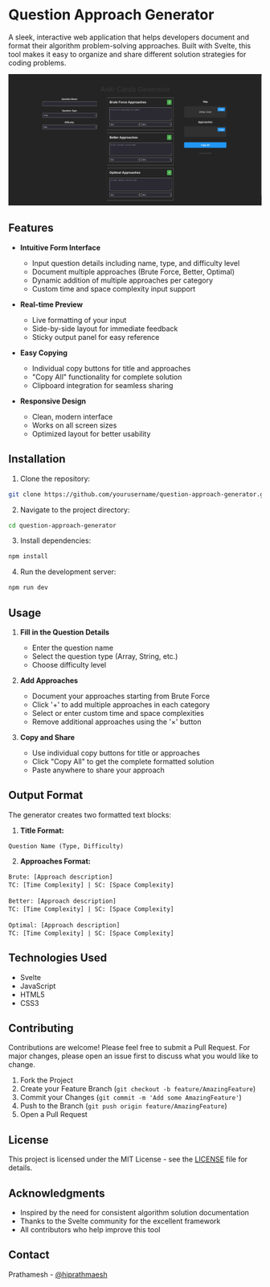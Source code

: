 # Question Approach Generator

A sleek, interactive web application that helps developers document and format their algorithm problem-solving approaches. Built with Svelte, this tool makes it easy to organize and share different solution strategies for coding problems.

![Question Approach Generator Demo](public/demo.png)

## Features

- **Intuitive Form Interface**
  - Input question details including name, type, and difficulty level
  - Document multiple approaches (Brute Force, Better, Optimal)
  - Dynamic addition of multiple approaches per category
  - Custom time and space complexity input support

- **Real-time Preview**
  - Live formatting of your input
  - Side-by-side layout for immediate feedback
  - Sticky output panel for easy reference

- **Easy Copying**
  - Individual copy buttons for title and approaches
  - "Copy All" functionality for complete solution
  - Clipboard integration for seamless sharing

- **Responsive Design**
  - Clean, modern interface
  - Works on all screen sizes
  - Optimized layout for better usability

## Installation

1. Clone the repository:
```bash
git clone https://github.com/yourusername/question-approach-generator.git
```

2. Navigate to the project directory:
```bash
cd question-approach-generator
```

3. Install dependencies:
```bash
npm install
```

4. Run the development server:
```bash
npm run dev
```

## Usage

1. **Fill in the Question Details**
   - Enter the question name
   - Select the question type (Array, String, etc.)
   - Choose difficulty level

2. **Add Approaches**
   - Document your approaches starting from Brute Force
   - Click '+' to add multiple approaches in each category
   - Select or enter custom time and space complexities
   - Remove additional approaches using the '×' button

3. **Copy and Share**
   - Use individual copy buttons for title or approaches
   - Click "Copy All" to get the complete formatted solution
   - Paste anywhere to share your approach

## Output Format

The generator creates two formatted text blocks:

1. **Title Format:**
```
Question Name (Type, Difficulty)
```

2. **Approaches Format:**
```
Brute: [Approach description]
TC: [Time Complexity] | SC: [Space Complexity]

Better: [Approach description]
TC: [Time Complexity] | SC: [Space Complexity]

Optimal: [Approach description]
TC: [Time Complexity] | SC: [Space Complexity]
```

## Technologies Used

- Svelte
- JavaScript
- HTML5
- CSS3

## Contributing

Contributions are welcome! Please feel free to submit a Pull Request. For major changes, please open an issue first to discuss what you would like to change.

1. Fork the Project
2. Create your Feature Branch (`git checkout -b feature/AmazingFeature`)
3. Commit your Changes (`git commit -m 'Add some AmazingFeature'`)
4. Push to the Branch (`git push origin feature/AmazingFeature`)
5. Open a Pull Request

## License

This project is licensed under the MIT License - see the [LICENSE](LICENSE) file for details.

## Acknowledgments

- Inspired by the need for consistent algorithm solution documentation
- Thanks to the Svelte community for the excellent framework
- All contributors who help improve this tool

## Contact

Prathamesh - [@hiprathmaesh](https://linkedin.com/in/hiprathamesh/)
